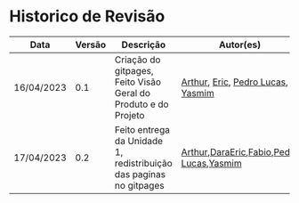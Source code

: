 # Historico de Revisão

| Data     | Versão | Descrição                  | Autor(es)                                                                          |
|----------|--------|----------------------------|---------------------------------------------------------------------------------------------|
|16/04/2023|   0.1  | Criação do gitpages, Feito Visão Geral do Produto e do Projeto        |[Arthur](https://github.com/Arthrok), [Eric](https://github.com/ericbky), [Pedro Lucas](https://github.com/lucasdray), [Yasmim](https://github.com/yaskisoba)|
|17/04/2023|   0.2  | Feito entrega da Unidade 1, redistribuição das paginas no gitpages| [Arthur](https://github.com/Arthrok),[Dara](https://github.com/daramariabs)[Eric](https://github.com/ericbky),[Fabio](https://github.com/fabioaletorres),[Pedro Lucas](https://github.com/lucasdray),[Yasmim](https://github.com/yaskisoba)|


